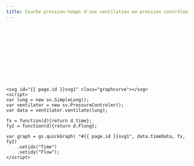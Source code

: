 ```yaml
---
title: Courbe pression-temps d'une ventilation en pression contrôlée
---
```

<svg id="svg1" class="graphcurve surface"></svg>
<script>
var lung = new sv.SimpleLung();
var ventilator = new sv.PressureControler();
var data = ventilator.ventilate(lung);

fx = function(d){return d.time};
fy2 = function(d){return d.Flung};

var graph = gs.quickGraph( "#svg1", data.timeData, fx, fy2).setidx("Time").setidy("Flow");
</script>
	<svg id="{{ page.id }}svg1" class="graphcurve"></svg>
	<script>
	var lung = new sv.SimpleLung();
	var ventilator = new sv.PressureControler();
	var data = ventilator.ventilate(lung);

	fx = function(d){return d.time};
	fy2 = function(d){return d.Flung};

	var graph = gs.quickGraph( "#{{ page.id }}svg1", data.timeData, fx, fy2)
		.setidx("Time")
		.setidy("Flow");
	</script>

